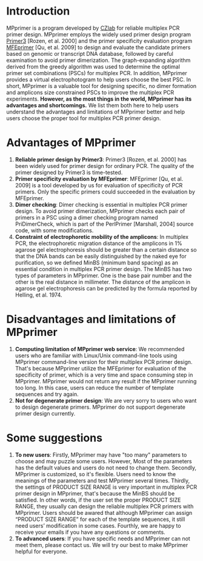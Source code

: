 # Introduction #

MPprimer is a program developed by [CZlab](http://biosrv2.bmi.ac.cn/CZlab/home/) for reliable multiplex PCR primer design. MPprimer employs the widely used primer design program [Primer3](http://primer3.sourceforge.net/)  [Rozen, et al.  2000] and the primer specificity evaluation program [MFEprimer](http://biocompute.bmi.ac.cn/MFEprimer/)  [Qu, et al.  2009] to design and evaluate the candidate primers based on genomic or transcript DNA database, followed by careful examination to avoid primer dimerization. The graph-expanding algorithm derived from the greedy algorithm was used to determine the optimal primer set combinations (PSCs) for multiplex PCR. In addition, MPprimer provides a virtual electrophotogram to help users choose the best PSC. In short, MPprimer is a valuable tool for designing specific, no dimer formation and amplicons size constrained PSCs to improve the multiplex PCR experiments. **However, as the most things in the world, MPprimer has its advantages and shortcomings.** We list them both here to help users understand the advantages and limitations of MPprimer better and help users choose the proper tool for multiplex PCR primer design.


# Advantages of MPprimer #

  1. **Reliable primer design by Primer3**: Primer3 [Rozen, et al. 2000] has been widely used for primer design for ordinary PCR. The quality of the primer designed by Primer3 is time-tested.
  1. **Primer specificity evaluation by MFEprimer**: MFEprimer [Qu, et al. 2009] is a tool developed by us for evaluation of specificity of PCR primers. Only the specific primers could succeeded in the evaluation by MFEprimer.
  1. **Dimer checking**: Dimer checking is essential in multiplex PCR primer design. To avoid primer dimerization, MPprimer checks each pair of primers in a PSC using a dimer checking program named PriDimerCheck, which is part of the PerlPrimer [Marshall, 2004] source code, with some modifications.
  1. **Constraint of electrophoretic mobility of the amplicons**: In multiplex PCR, the electrophoretic migration distance of the amplicons in 1% agarose gel electrophoresis should be greater than a certain distance so that the DNA bands can be easily distinguished by the naked eye for purification, so we defined MinBS (minimum band spacing) as an essential condition in multiplex PCR primer design. The MinBS has two types of parameters in MPprimer. One is the base pair number and the other is the real distance in millimeter. The distance of the amplicon in agarose gel electrophoresis can be predicted by the formula reported by Helling, et al. 1974.


# Disadvantages and limitations of MPprimer #
  1. **Computing limitation of MPprimer web service**: We recommended users who are familiar with Linux/Unix command-line tools using MPprimer command-line version for their multiplex PCR primer design. That's because MPprimer utilize the MFEprimer for evaluation of the specificity of primer, which is a very time and space consuming step in MPprimer. MPprimer would not return any result if the MPprimer running too long. In this case, users can reduce the number of template sequences and try again.
  1. **Not for degenerate primer design**: We are very sorry to users who want to design degenerate primers. MPprimer do not support degenerate primer design currently.

# Some suggestions #

  1. **To new users**: Firstly, MPprimer may have "too many" parameters to choose and may puzzle some users. However, Most of the parameters has the default values and users do not need to change them. Secondly, MPprimer is customized, so it's flexible. Users need to know the meanings of the parameters and test MPprimer several times. Thirdly, the settings of PRODUCT SIZE RANGE is very important in multiplex PCR primer design in MPprimer, that's because the MinBS should be satisfied. In other words, if the user set the proper PRODUCT SIZE RANGE, they usually can design the reliable multiplex PCR primers with MPprimer. Users should be awared that although MPprimer can assign “PRODUCT SIZE RANGE” for each of the template sequences, it still need users’ modification in some cases.  Fourthly, we are happy to receive your emails if you have any questions or comments.
  1. **To advanced users**: If you have specific needs and MPprimer can not meet them, please contact us. We will try our best to make MPprimer helpful for everyone.